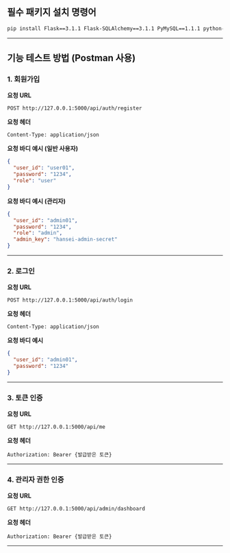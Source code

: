
##  필수 패키지 설치 명령어

```bash
pip install Flask==3.1.1 Flask-SQLAlchemy==3.1.1 PyMySQL==1.1.1 python-dotenv==1.1.0 bcrypt==4.3.0 PyJWT==2.10.1 Pillow==10.3.0
```

---

## 기능 테스트 방법 (Postman 사용)

### 1. 회원가입

**요청 URL**  
```
POST http://127.0.0.1:5000/api/auth/register
```

**요청 헤더**  
```
Content-Type: application/json
```

**요청 바디 예시 (일반 사용자)**  
```json
{
  "user_id": "user01",
  "password": "1234",
  "role": "user"
}
```

**요청 바디 예시 (관리자)**  
```json
{
  "user_id": "admin01",
  "password": "1234",
  "role": "admin",
  "admin_key": "hansei-admin-secret"
}
```

---

### 2. 로그인

**요청 URL**  
```
POST http://127.0.0.1:5000/api/auth/login
```

**요청 헤더**  
```
Content-Type: application/json
```

**요청 바디 예시**  
```json
{
  "user_id": "admin01",
  "password": "1234"
}
```

---

### 3. 토큰 인증

**요청 URL**  
```
GET http://127.0.0.1:5000/api/me
```

**요청 헤더**  
```
Authorization: Bearer {발급받은 토큰}
```

---

### 4. 관리자 권한 인증

**요청 URL**  
```
GET http://127.0.0.1:5000/api/admin/dashboard
```

**요청 헤더**  
```
Authorization: Bearer {발급받은 토큰}
```

---

